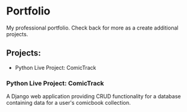 # Portfolio
 My professional portfolio. Check back for more as a create additional projects.
## Projects:
* Python Live Project: ComicTrack

### Python Live Project: ComicTrack
A Django web application providing CRUD functionality for a database containing data for a user's comicbook collection.

